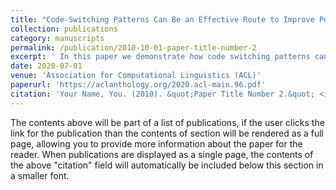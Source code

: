 ```yaml
---
title: "Code-Switching Patterns Can Be an Effective Route to Improve Performance of Downstream NLP Applications: A Case Study of Humour, Sarcasm and Hate Speech Detection"
collection: publications
category: manuscripts
permalink: /publication/2010-10-01-paper-title-number-2
excerpt: ' In this paper we demonstrate how code switching patterns can be utilised to improve various downstream NLP applications. In particular, we encode different switching features to improve humour, sarcasm and hate speech detection tasks. We believe that this simple linguistic observation can also be potentially helpful in improving other similar NLP applications.'
date: 2020-07-01
venue: 'Association for Computational Linguistics (ACL)'
paperurl: 'https://aclanthology.org/2020.acl-main.96.pdf'
citation: 'Your Name, You. (2010). &quot;Paper Title Number 2.&quot; <i>Journal 1</i>. 1(2).'
---
```


The contents above will be part of a list of publications, if the user clicks the link for the publication than the contents of section will be rendered as a full page, allowing you to provide more information about the paper for the reader. When publications are displayed as a single page, the contents of the above "citation" field will automatically be included below this section in a smaller font.
